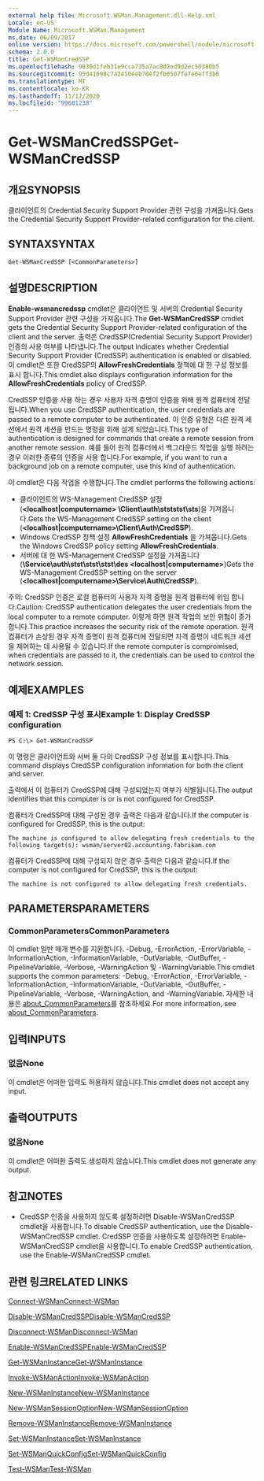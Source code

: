 ```yaml
---
external help file: Microsoft.WSMan.Management.dll-Help.xml
Locale: en-US
Module Name: Microsoft.WSMan.Management
ms.date: 06/09/2017
online version: https://docs.microsoft.com/powershell/module/microsoft.wsman.management/get-wsmancredssp?view=powershell-7.2&WT.mc_id=ps-gethelp
schema: 2.0.0
title: Get-WSManCredSSP
ms.openlocfilehash: 9830d1feb31e9cca735a7ac8d2ed9d2ec50380b5
ms.sourcegitcommit: 95d41698c7a2450eeb70ef2fb6507fe7e6eff3b6
ms.translationtype: MT
ms.contentlocale: ko-KR
ms.lasthandoff: 11/17/2020
ms.locfileid: "99601238"
---
```

# <span data-ttu-id="92ed5-102">Get-WSManCredSSP</span><span class="sxs-lookup"><span data-stu-id="92ed5-102">Get-WSManCredSSP</span></span>

## <span data-ttu-id="92ed5-103">개요</span><span class="sxs-lookup"><span data-stu-id="92ed5-103">SYNOPSIS</span></span>
<span data-ttu-id="92ed5-104">클라이언트의 Credential Security Support Provider 관련 구성을 가져옵니다.</span><span class="sxs-lookup"><span data-stu-id="92ed5-104">Gets the Credential Security Support Provider-related configuration for the client.</span></span>

## <span data-ttu-id="92ed5-105">SYNTAX</span><span class="sxs-lookup"><span data-stu-id="92ed5-105">SYNTAX</span></span>

```
Get-WSManCredSSP [<CommonParameters>]
```

## <span data-ttu-id="92ed5-106">설명</span><span class="sxs-lookup"><span data-stu-id="92ed5-106">DESCRIPTION</span></span>
<span data-ttu-id="92ed5-107">**Enable-wsmancredssp** cmdlet은 클라이언트 및 서버의 Credential Security Support Provider 관련 구성을 가져옵니다.</span><span class="sxs-lookup"><span data-stu-id="92ed5-107">The **Get-WSManCredSSP** cmdlet gets the Credential Security Support Provider-related configuration of the client and the server.</span></span>
<span data-ttu-id="92ed5-108">출력은 CredSSP(Credential Security Support Provider) 인증의 사용 여부를 나타냅니다.</span><span class="sxs-lookup"><span data-stu-id="92ed5-108">The output indicates whether Credential Security Support Provider (CredSSP) authentication is enabled or disabled.</span></span>
<span data-ttu-id="92ed5-109">이 cmdlet은 또한 CredSSP의 **AllowFreshCredentials** 정책에 대 한 구성 정보를 표시 합니다.</span><span class="sxs-lookup"><span data-stu-id="92ed5-109">This cmdlet also displays configuration information for the **AllowFreshCredentials** policy of CredSSP.</span></span>

<span data-ttu-id="92ed5-110">CredSSP 인증을 사용 하는 경우 사용자 자격 증명이 인증을 위해 원격 컴퓨터에 전달 됩니다.</span><span class="sxs-lookup"><span data-stu-id="92ed5-110">When you use CredSSP authentication, the user credentials are passed to a remote computer to be authenticated.</span></span>
<span data-ttu-id="92ed5-111">이 인증 유형은 다른 원격 세션에서 원격 세션을 만드는 명령을 위해 설계 되었습니다.</span><span class="sxs-lookup"><span data-stu-id="92ed5-111">This type of authentication is designed for commands that create a remote session from another remote session.</span></span>
<span data-ttu-id="92ed5-112">예를 들어 원격 컴퓨터에서 백그라운드 작업을 실행 하려는 경우 이러한 종류의 인증을 사용 합니다.</span><span class="sxs-lookup"><span data-stu-id="92ed5-112">For example, if you want to run a background job on a remote computer, use this kind of authentication.</span></span>

<span data-ttu-id="92ed5-113">이 cmdlet은 다음 작업을 수행합니다.</span><span class="sxs-lookup"><span data-stu-id="92ed5-113">The cmdlet performs the following actions:</span></span>

- <span data-ttu-id="92ed5-114">클라이언트의 WS-Management CredSSP 설정 (**\<localhost|computername\> \Client\auth\stststst\sts**)을 가져옵니다.</span><span class="sxs-lookup"><span data-stu-id="92ed5-114">Gets the WS-Management CredSSP setting on the client (**\<localhost|computername\>\Client\Auth\CredSSP**).</span></span>
- <span data-ttu-id="92ed5-115">Windows CredSSP 정책 설정 **AllowFreshCredentials** 을 가져옵니다.</span><span class="sxs-lookup"><span data-stu-id="92ed5-115">Gets the Windows CredSSP policy setting **AllowFreshCredentials**.</span></span>
- <span data-ttu-id="92ed5-116">서버에 대 한 WS-Management CredSSP 설정을 가져옵니다 (**\Service\\auth\stst\stst\stst\des \<localhost|computername\>**)</span><span class="sxs-lookup"><span data-stu-id="92ed5-116">Gets the WS-Management CredSSP setting on the server (**\<localhost|computername\>\Service\Auth\CredSSP**).</span></span>

<span data-ttu-id="92ed5-117">주의: CredSSP 인증은 로컬 컴퓨터의 사용자 자격 증명을 원격 컴퓨터에 위임 합니다.</span><span class="sxs-lookup"><span data-stu-id="92ed5-117">Caution: CredSSP authentication delegates the user credentials from the local computer to a remote computer.</span></span>
<span data-ttu-id="92ed5-118">이렇게 하면 원격 작업의 보안 위험이 증가합니다.</span><span class="sxs-lookup"><span data-stu-id="92ed5-118">This practice increases the security risk of the remote operation.</span></span>
<span data-ttu-id="92ed5-119">원격 컴퓨터가 손상된 경우 자격 증명이 원격 컴퓨터에 전달되면 자격 증명이 네트워크 세션을 제어하는 데 사용될 수 있습니다.</span><span class="sxs-lookup"><span data-stu-id="92ed5-119">If the remote computer is compromised, when credentials are passed to it, the credentials can be used to control the network session.</span></span>

## <span data-ttu-id="92ed5-120">예제</span><span class="sxs-lookup"><span data-stu-id="92ed5-120">EXAMPLES</span></span>

### <span data-ttu-id="92ed5-121">예제 1: CredSSP 구성 표시</span><span class="sxs-lookup"><span data-stu-id="92ed5-121">Example 1: Display CredSSP configuration</span></span>

```
PS C:\> Get-WSManCredSSP
```

<span data-ttu-id="92ed5-122">이 명령은 클라이언트와 서버 둘 다의 CredSSP 구성 정보를 표시합니다.</span><span class="sxs-lookup"><span data-stu-id="92ed5-122">This command displays CredSSP configuration information for both the client and server.</span></span>

<span data-ttu-id="92ed5-123">출력에서 이 컴퓨터가 CredSSP에 대해 구성되었는지 여부가 식별됩니다.</span><span class="sxs-lookup"><span data-stu-id="92ed5-123">The output identifies that this computer is or is not configured for CredSSP.</span></span>

<span data-ttu-id="92ed5-124">컴퓨터가 CredSSP에 대해 구성된 경우 출력은 다음과 같습니다.</span><span class="sxs-lookup"><span data-stu-id="92ed5-124">If the computer is configured for CredSSP, this is the output:</span></span>

`The machine is configured to allow delegating fresh credentials to the following target(s): wsman/server02.accounting.fabrikam.com`

<span data-ttu-id="92ed5-125">컴퓨터가 CredSSP에 대해 구성되지 않은 경우 출력은 다음과 같습니다.</span><span class="sxs-lookup"><span data-stu-id="92ed5-125">If the computer is not configured for CredSSP, this is the output:</span></span>

`The machine is not configured to allow delegating fresh credentials.`

## <span data-ttu-id="92ed5-126">PARAMETERS</span><span class="sxs-lookup"><span data-stu-id="92ed5-126">PARAMETERS</span></span>

### <span data-ttu-id="92ed5-127">CommonParameters</span><span class="sxs-lookup"><span data-stu-id="92ed5-127">CommonParameters</span></span>
<span data-ttu-id="92ed5-128">이 cmdlet 일반 매개 변수를 지원합니다. -Debug, -ErrorAction, -ErrorVariable, -InformationAction, -InformationVariable, -OutVariable, -OutBuffer, -PipelineVariable, -Verbose, -WarningAction 및 -WarningVariable.</span><span class="sxs-lookup"><span data-stu-id="92ed5-128">This cmdlet supports the common parameters: -Debug, -ErrorAction, -ErrorVariable, -InformationAction, -InformationVariable, -OutVariable, -OutBuffer, -PipelineVariable, -Verbose, -WarningAction, and -WarningVariable.</span></span> <span data-ttu-id="92ed5-129">자세한 내용은 [about_CommonParameters](https://go.microsoft.com/fwlink/?LinkID=113216)를 참조하세요.</span><span class="sxs-lookup"><span data-stu-id="92ed5-129">For more information, see [about_CommonParameters](https://go.microsoft.com/fwlink/?LinkID=113216).</span></span>

## <span data-ttu-id="92ed5-130">입력</span><span class="sxs-lookup"><span data-stu-id="92ed5-130">INPUTS</span></span>

### <span data-ttu-id="92ed5-131">없음</span><span class="sxs-lookup"><span data-stu-id="92ed5-131">None</span></span>
<span data-ttu-id="92ed5-132">이 cmdlet은 어떠한 입력도 허용하지 않습니다.</span><span class="sxs-lookup"><span data-stu-id="92ed5-132">This cmdlet does not accept any input.</span></span>

## <span data-ttu-id="92ed5-133">출력</span><span class="sxs-lookup"><span data-stu-id="92ed5-133">OUTPUTS</span></span>

### <span data-ttu-id="92ed5-134">없음</span><span class="sxs-lookup"><span data-stu-id="92ed5-134">None</span></span>
<span data-ttu-id="92ed5-135">이 cmdlet은 어떠한 출력도 생성하지 않습니다.</span><span class="sxs-lookup"><span data-stu-id="92ed5-135">This cmdlet does not generate any output.</span></span>

## <span data-ttu-id="92ed5-136">참고</span><span class="sxs-lookup"><span data-stu-id="92ed5-136">NOTES</span></span>

* <span data-ttu-id="92ed5-137">CredSSP 인증을 사용하지 않도록 설정하려면 Disable-WSManCredSSP cmdlet을 사용합니다.</span><span class="sxs-lookup"><span data-stu-id="92ed5-137">To disable CredSSP authentication, use the Disable-WSManCredSSP cmdlet.</span></span> <span data-ttu-id="92ed5-138">CredSSP 인증을 사용하도록 설정하려면 Enable-WSManCredSSP cmdlet을 사용합니다.</span><span class="sxs-lookup"><span data-stu-id="92ed5-138">To enable CredSSP authentication, use the Enable-WSManCredSSP cmdlet.</span></span>

## <span data-ttu-id="92ed5-139">관련 링크</span><span class="sxs-lookup"><span data-stu-id="92ed5-139">RELATED LINKS</span></span>

[<span data-ttu-id="92ed5-140">Connect-WSMan</span><span class="sxs-lookup"><span data-stu-id="92ed5-140">Connect-WSMan</span></span>](Connect-WSMan.md)

[<span data-ttu-id="92ed5-141">Disable-WSManCredSSP</span><span class="sxs-lookup"><span data-stu-id="92ed5-141">Disable-WSManCredSSP</span></span>](Disable-WSManCredSSP.md)

[<span data-ttu-id="92ed5-142">Disconnect-WSMan</span><span class="sxs-lookup"><span data-stu-id="92ed5-142">Disconnect-WSMan</span></span>](Disconnect-WSMan.md)

[<span data-ttu-id="92ed5-143">Enable-WSManCredSSP</span><span class="sxs-lookup"><span data-stu-id="92ed5-143">Enable-WSManCredSSP</span></span>](Enable-WSManCredSSP.md)

[<span data-ttu-id="92ed5-144">Get-WSManInstance</span><span class="sxs-lookup"><span data-stu-id="92ed5-144">Get-WSManInstance</span></span>](Get-WSManInstance.md)

[<span data-ttu-id="92ed5-145">Invoke-WSManAction</span><span class="sxs-lookup"><span data-stu-id="92ed5-145">Invoke-WSManAction</span></span>](Invoke-WSManAction.md)

[<span data-ttu-id="92ed5-146">New-WSManInstance</span><span class="sxs-lookup"><span data-stu-id="92ed5-146">New-WSManInstance</span></span>](New-WSManInstance.md)

[<span data-ttu-id="92ed5-147">New-WSManSessionOption</span><span class="sxs-lookup"><span data-stu-id="92ed5-147">New-WSManSessionOption</span></span>](New-WSManSessionOption.md)

[<span data-ttu-id="92ed5-148">Remove-WSManInstance</span><span class="sxs-lookup"><span data-stu-id="92ed5-148">Remove-WSManInstance</span></span>](Remove-WSManInstance.md)

[<span data-ttu-id="92ed5-149">Set-WSManInstance</span><span class="sxs-lookup"><span data-stu-id="92ed5-149">Set-WSManInstance</span></span>](Set-WSManInstance.md)

[<span data-ttu-id="92ed5-150">Set-WSManQuickConfig</span><span class="sxs-lookup"><span data-stu-id="92ed5-150">Set-WSManQuickConfig</span></span>](Set-WSManQuickConfig.md)

[<span data-ttu-id="92ed5-151">Test-WSMan</span><span class="sxs-lookup"><span data-stu-id="92ed5-151">Test-WSMan</span></span>](Test-WSMan.md)

